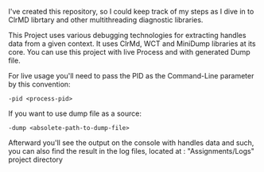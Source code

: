 I've created this repository, so I could keep track of my steps as I dive in to ClrMD librtary and other multithreading diagnostic libraries.
 
This Project uses various debugging technologies for extracting handles data from a given context.
It uses ClrMd, WCT and MiniDump libraries at its core.
You can use this project with live Process and with generated Dump file.



For live usage you'll need to pass the PID as the Command-Line parameter by this convention:
	
	-pid <process-pid>

If you want to use dump file as a source:
	
	-dump <absolete-path-to-dump-file>
	
Afterward you'll see the output on the console with handles data and such, you can also find the result in the log files, located at : "Assignments/Logs" project directory
